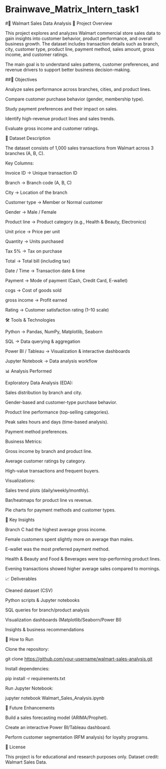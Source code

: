 # Brainwave_Matrix_Intern_task1
#🛒 Walmart Sales Data Analysis
📌 Project Overview

This project explores and analyzes Walmart commercial store sales data to gain insights into customer behavior, product performance, and overall business growth. The dataset includes transaction details such as branch, city, customer type, product line, payment method, sales amount, gross income, and customer ratings.

The main goal is to understand sales patterns, customer preferences, and revenue drivers to support better business decision-making.

##🎯 Objectives

Analyze sales performance across branches, cities, and product lines.

Compare customer purchase behavior (gender, membership type).

Study payment preferences and their impact on sales.

Identify high-revenue product lines and sales trends.

Evaluate gross income and customer ratings.

📂 Dataset Description

The dataset consists of 1,000 sales transactions from Walmart across 3 branches (A, B, C).

Key Columns:

Invoice ID → Unique transaction ID

Branch → Branch code (A, B, C)

City → Location of the branch

Customer type → Member or Normal customer

Gender → Male / Female

Product line → Product category (e.g., Health & Beauty, Electronics)

Unit price → Price per unit

Quantity → Units purchased

Tax 5% → Tax on purchase

Total → Total bill (including tax)

Date / Time → Transaction date & time

Payment → Mode of payment (Cash, Credit Card, E-wallet)

cogs → Cost of goods sold

gross income → Profit earned

Rating → Customer satisfaction rating (1–10 scale)

🛠 Tools & Technologies

Python → Pandas, NumPy, Matplotlib, Seaborn

SQL → Data querying & aggregation

Power BI / Tableau → Visualization & interactive dashboards

Jupyter Notebook → Data analysis workflow

📊 Analysis Performed

Exploratory Data Analysis (EDA):

Sales distribution by branch and city.

Gender-based and customer-type purchase behavior.

Product line performance (top-selling categories).

Peak sales hours and days (time-based analysis).

Payment method preferences.

Business Metrics:

Gross income by branch and product line.

Average customer ratings by category.

High-value transactions and frequent buyers.

Visualizations:

Sales trend plots (daily/weekly/monthly).

Bar/heatmaps for product line vs revenue.

Pie charts for payment methods and customer types.

📌 Key Insights

Branch C had the highest average gross income.

Female customers spent slightly more on average than males.

E-wallet was the most preferred payment method.

Health & Beauty and Food & Beverages were top-performing product lines.

Evening transactions showed higher average sales compared to mornings.

📈 Deliverables

Cleaned dataset (CSV)

Python scripts & Jupyter notebooks

SQL queries for branch/product analysis

Visualization dashboards (Matplotlib/Seaborn/Power BI)

Insights & business recommendations

🚀 How to Run

Clone the repository:

git clone https://github.com/your-username/walmart-sales-analysis.git


Install dependencies:

pip install -r requirements.txt


Run Jupyter Notebook:

jupyter notebook Walmart_Sales_Analysis.ipynb

📌 Future Enhancements

Build a sales forecasting model (ARIMA/Prophet).

Create an interactive Power BI/Tableau dashboard.

Perform customer segmentation (RFM analysis) for loyalty programs.

📜 License

This project is for educational and research purposes only. Dataset credit: Walmart Sales Data.
